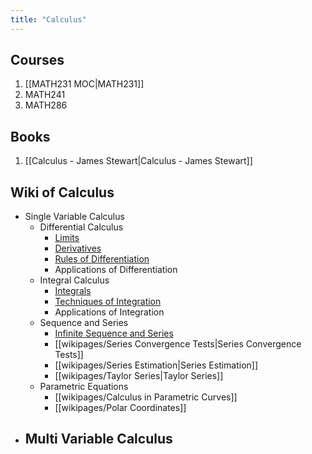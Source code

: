 ```yaml
---
title: "Calculus"
---
```


## Courses
1. [[MATH231 MOC|MATH231]]
2. MATH241
3. MATH286

## Books
1. [[Calculus - James Stewart|Calculus - James Stewart]]

## Wiki of Calculus
- Single Variable Calculus
	- Differential Calculus
		- [Limits](wikipages/Limits.md)
		- [Derivatives](wikipages/Derivatives.md)
		- [Rules of Differentiation](wikipages/Rules%20of%20Differentiation.md)
		- Applications of Differentiation
	- Integral Calculus
		- [Integrals](wikipages/Integrals.md)
		- [Techniques of Integration](wikipages/Techniques%20of%20Integration.md)
		- Applications of Integration
	- Sequence and Series
		- [Infinite Sequence and Series](wikipages/Infinite%20Sequence%20and%20Series.md)
		- [[wikipages/Series Convergence Tests|Series Convergence Tests]]
		- [[wikipages/Series Estimation|Series Estimation]]
		- [[wikipages/Taylor Series|Taylor Series]]
	- Parametric Equations
		- [[wikipages/Calculus in Parametric Curves]]
		- [[wikipages/Polar Coordinates]]
- Multi Variable Calculus
	- 
